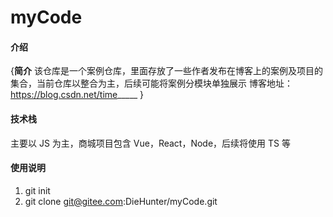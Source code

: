 # myCode

#### 介绍

{**简介**
该仓库是一个案例仓库，里面存放了一些作者发布在博客上的案例及项目的集合，当前仓库以整合为主，后续可能将案例分模块单独展示
博客地址：https://blog.csdn.net/time_____
}

#### 技术栈

主要以 JS 为主，商城项目包含 Vue，React，Node，后续将使用 TS 等

#### 使用说明

1.  git init
2.  git clone git@gitee.com:DieHunter/myCode.git
